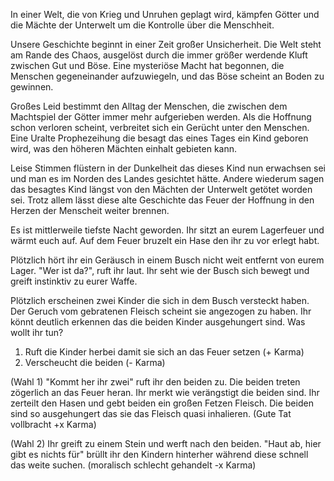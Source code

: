 In einer Welt, die von Krieg und Unruhen geplagt wird, kämpfen Götter und die Mächte der Unterwelt um die Kontrolle über die Menschheit.

Unsere Geschichte beginnt in einer Zeit großer Unsicherheit. Die Welt steht am Rande des Chaos, ausgelöst durch die immer größer werdende Kluft zwischen Gut und Böse. Eine mysteriöse Macht hat begonnen, die Menschen gegeneinander aufzuwiegeln, und das Böse scheint an Boden zu gewinnen. 

Großes Leid bestimmt den Alltag der Menschen, die zwischen dem Machtspiel der Götter immer mehr aufgerieben werden. Als die Hoffnung schon verloren scheint, verbreitet sich ein Gerücht unter den Menschen. Eine Uralte Prophezeihung die besagt das eines Tages ein Kind geboren wird, was den höheren Mächten einhalt gebieten kann. 

Leise Stimmen flüstern in der Dunkelheit das dieses Kind nun erwachsen sei und man es im Norden des Landes gesichtet hätte. Andere wiederum sagen das besagtes Kind längst von den Mächten der Unterwelt getötet worden sei. Trotz allem lässt diese alte Geschichte das Feuer der Hoffnung in den Herzen der Menscheit weiter brennen.



Es ist mittlerweile tiefste Nacht geworden. Ihr sitzt an eurem Lagerfeuer und wärmt euch auf. Auf dem Feuer bruzelt ein Hase den ihr zu vor erlegt habt.

Plötzlich hört ihr ein Geräusch in einem Busch nicht weit entfernt von eurem Lager. "Wer ist da?", ruft ihr laut. Ihr seht wie der Busch sich bewegt und greift instinktiv zu eurer Waffe.

Plötzlich erscheinen zwei Kinder die sich in dem Busch versteckt haben. Der Geruch vom gebratenen Fleisch scheint sie angezogen zu haben. Ihr könnt deutlich erkennen das die beiden Kinder ausgehungert sind. 
Was wollt ihr tun?

1. Ruft die Kinder herbei damit sie sich an das Feuer setzen (+ Karma)
2. Verscheucht die beiden (- Karma)

(Wahl 1)
"Kommt her ihr zwei" ruft ihr den beiden zu. Die beiden treten zögerlich an das Feuer heran. Ihr merkt wie verängstigt die beiden sind. Ihr zerteilt den Hasen und gebt beiden ein großen Fetzen Fleisch. Die beiden sind so ausgehungert das sie das Fleisch quasi inhalieren. (Gute Tat vollbracht +x Karma)

(Wahl 2)
Ihr greift zu einem Stein und werft nach den beiden. "Haut ab, hier gibt es nichts für" brüllt ihr den Kindern hinterher während diese schnell das weite suchen. (moralisch schlecht gehandelt -x Karma)
